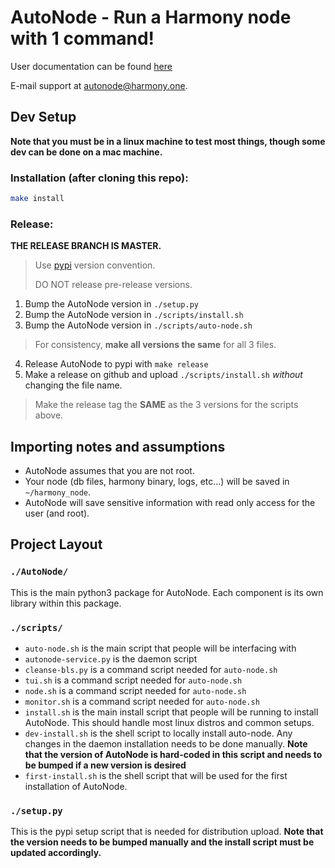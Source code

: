 # AutoNode - Run a Harmony node with 1 command!

User documentation can be found [here](https://docs.harmony.one/home/validators/autonode)

E-mail support at autonode@harmony.one.

## Dev Setup
**Note that you must be in a linux machine to test most things, though some dev can be done on a mac machine.**
### Installation (after cloning this repo):
```bash
make install
```
### Release:
**THE RELEASE BRANCH IS MASTER.**
> Use [pypi](https://www.python.org/dev/peps/pep-0440/) version convention.
>
> DO NOT release pre-release versions.
1) Bump the AutoNode version in `./setup.py`
2) Bump the AutoNode version in `./scripts/install.sh`
3) Bump the AutoNode version in `./scripts/auto-node.sh`
> For consistency, **make all versions the same** for all 3 files. 
4) Release AutoNode to pypi with `make release`
5) Make a release on github and upload `./scripts/install.sh` *without* changing the file name.
> Make the release tag the **SAME** as the 3 versions for the scripts above. 


## Importing notes and assumptions
* AutoNode assumes that you are not root.
* Your node (db files, harmony binary, logs, etc...) will be saved in `~/harmony_node`.
* AutoNode will save sensitive information with read only access for the user (and root).


## Project Layout
### `./AutoNode/`
This is the main python3 package for AutoNode. Each component is its own library within this package.
### `./scripts/`
* `auto-node.sh` is the main script that people will be interfacing with
* `autonode-service.py` is the daemon script
* `cleanse-bls.py` is a command script needed for `auto-node.sh`
* `tui.sh` is a command script needed for `auto-node.sh`
* `node.sh` is a command script needed for `auto-node.sh`
* `monitor.sh` is a command script needed for `auto-node.sh`
* `install.sh` is the main install script that people will be running to install AutoNode. This should handle most linux distros and common setups.
* `dev-install.sh` is the shell script to locally install auto-node. Any changes in the daemon installation needs to be done manually.
**Note that the version of AutoNode is hard-coded in this script and needs to be bumped if a new version is desired**
* `first-install.sh` is the shell script that will be used for the first installation of AutoNode.
### `./setup.py`
This is the pypi setup script that is needed for distribution upload. 
**Note that the version needs to be bumped manually and the install script must be updated accordingly.**

